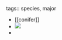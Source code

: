 tags:: species, major

- [[conifer]]
- ![](https://peach-geographical-bat-397.mypinata.cloud/ipfs/QmeGwMWtnfpifS42usf5W6dqKzWSp7N5qRhEuzzCzt75Kg)
-